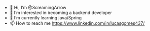 - 👋 Hi, I’m @ScreamingArrow
- 👀 I’m interested in becoming a backend developer
- 🌱 I’m currently learning java/Spring 
- 📫 How to reach me https://www.linkedin.com/in/lucasgomes437/

<!---
ScreamingArrow/ScreamingArrow is a ✨ special ✨ repository because its `README.md` (this file) appears on your GitHub profile.
You can click the Preview link to take a look at your changes.
--->

